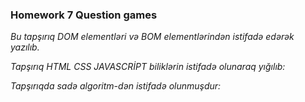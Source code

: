 ### Homework 7 Question games


*Bu tapşırıq DOM elementləri və BOM elementlərindən istifadə edərək yazılıb.*

*Tapşırıq HTML CSS JAVASCRİPT biliklərin istifadə olunaraq yığılıb:*


*Tapşırıqda sadə algoritm-dən istifadə olunmuşdur:*